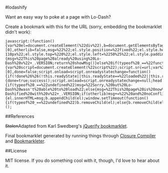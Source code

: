 #lodashify

Want an easy way to poke at a page with Lo-Dash?

Create a bookmark with this for the URL (sorry, embedding the bookmarklet didn't work):

    javascript:(function(){var%20el=document.createElement(%22div%22),b=document.getElementsByTagName(%22body%22)[0],otherlib=false,msg=%22%22;el.style.position=%22fixed%22;el.style.height=%2232px%22;el.style.width=%22220px%22;el.style.marginLeft=%22-110px%22;el.style.top=%220%22;el.style.left=%2250%25%22;el.style.padding=%225px%2010px%22;el.style.zIndex=1001;el.style.fontSize=%2212px%22;el.style.color=%22%23222%22;el.style.backgroundColor=%22%23f99%22;if(typeof%20_!=%22undefined%22){msg=%22This%20page%20already%20using%20Lo-Dash%20v%22+_.VERSION;return%20showMsg()}else%20if(typeof%20_==%22function%22)otherlib=true;function%20getScript(url,success){var%20script=document.createElement(%22script%22);script.src=url;var%20head=document.getElementsByTagName(%22head%22)[0],done=false;script.onload=script.onreadystatechange=function(){if(!done%26%26(!this.readyState||this.readyState==%22loaded%22||this.readyState==%22complete%22)){done=true;success();script.onload=script.onreadystatechange=null;head.removeChild(script)}};head.appendChild(script)}getScript(%22http://cdnjs.cloudflare.com/ajax/libs/lodash.js/1.0.0/lodash.compat.js%22,function(){if(typeof%20_==%22undefined%22)msg=%22Sorry,%20but%20Lo-Dash%20wasn't%20able%20to%20load%22;else{msg=%22This%20page%20is%20now%20Lo-Dashified%20with%20v%22+_.VERSION;if(otherlib)msg+=%22%20and%20noConflict().%20Use%20lodash(),not%20_().%22}return%20showMsg()});function%20showMsg(){el.innerHTML=msg;b.appendChild(el);window.setTimeout(function(){if(typeof%20_==%22undefined%22)b.removeChild(el);else{b.removeChild(el);if(otherlib)lodash=_.noConflict()}},2500)}})();

##References

~~Stolen~~Adapted from Karl Swedberg's [jQuerify bookmarklet](http://www.learningjquery.com/2009/04/better-stronger-safer-jquerify-bookmarklet/).

Final bookmarklet generated by running things through [Closure Compiler](http://closure-compiler.appspot.com/home) and [Bookmarkleter](http://chris.zarate.org/bookmarkleter).

##License

MIT license. If you do something cool with it, though, I'd love to hear about it.
